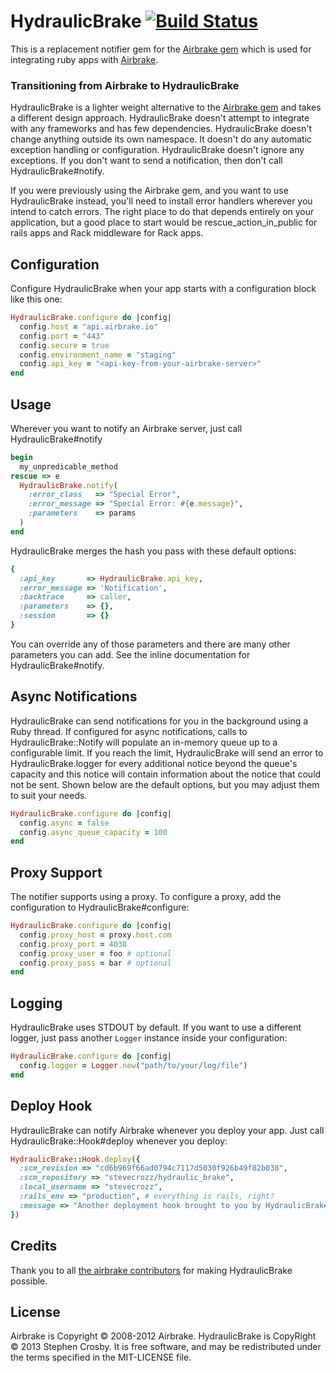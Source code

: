 # HydraulicBrake [![Build Status](https://travis-ci.org/stevecrozz/hydraulic_brake.svg?branch=master)](https://travis-ci.org/stevecrozz/hydraulic_brake)

This is a replacement notifier gem for the [Airbrake
gem](https://github.com/airbrake/airbrake) which is used
for integrating ruby apps with [Airbrake](http://airbrake.io).

### Transitioning from Airbrake to HydraulicBrake

HydraulicBrake is a lighter weight alternative to the [Airbrake
gem](https://github.com/airbrake/airbrake) and takes a different design
approach. HydraulicBrake doesn't attempt to integrate with any
frameworks and has few dependencies. HydraulicBrake doesn't change
anything outside its own namespace. It doesn't do any automatic
exception handling or configuration. HydraulicBrake doesn't ignore any
exceptions. If you don't want to send a notification, then don't call
HydraulicBrake#notify.

If you were previously using the Airbrake gem, and you want to use
HydraulicBrake instead, you'll need to install error handlers wherever
you intend to catch errors. The right place to do that depends entirely
on your application, but a good place to start would be
rescue_action_in_public for rails apps and Rack middleware for Rack
apps.

Configuration
-------------

Configure HydraulicBrake when your app starts with a configuration block
like this one:

```ruby
HydraulicBrake.configure do |config|
  config.host = "api.airbrake.io"
  config.port = "443"
  config.secure = true
  config.environment_name = "staging"
  config.api_key = "<api-key-from-your-airbrake-server>"
end
```

Usage
-----

Wherever you want to notify an Airbrake server, just call
HydraulicBrake#notify

```ruby
begin
  my_unpredicable_method
rescue => e
  HydraulicBrake.notify(
    :error_class   => "Special Error",
    :error_message => "Special Error: #{e.message}",
    :parameters    => params
  )
end
```

HydraulicBrake merges the hash you pass with these default options:

```ruby
{
  :api_key       => HydraulicBrake.api_key,
  :error_message => 'Notification',
  :backtrace     => caller,
  :parameters    => {},
  :session       => {}
}
```

You can override any of those parameters and there are many other
parameters you can add. See the inline documentation for
HydraulicBrake#notify.

Async Notifications
-------------------

HydraulicBrake can send notifications for you in the background using a Ruby
thread. If configured for async notifications, calls to HydraulicBrake::Notify
will populate an in-memory queue up to a configurable limit. If you reach the
limit, HydraulicBrake will send an error to HydraulicBrake.logger for every
additional notice beyond the queue's capacity and this notice will contain
information about the notice that could not be sent. Shown below are the
default options, but you may adjust them to suit your needs.

```ruby
HydraulicBrake.configure do |config|
  config.async = false
  config.async_queue_capacity = 100
end
```

Proxy Support
-------------

The notifier supports using a proxy. To configure a proxy, add the
configuration to HydraulicBrake#configure:

```ruby
HydraulicBrake.configure do |config|
  config.proxy_host = proxy.host.com
  config.proxy_port = 4038
  config.proxy_user = foo # optional
  config.proxy_pass = bar # optional
end
```
      
Logging
------------

HydraulicBrake uses STDOUT by default. If you want to use a different
logger, just pass another `Logger` instance inside your configuration:

```ruby
HydraulicBrake.configure do |config|
  config.logger = Logger.new("path/to/your/log/file")
end
```

Deploy Hook
-----------

HydraulicBrake can notify Airbrake whenever you deploy your app. Just
call HydraulicBrake::Hook#deploy whenever you deploy:

```ruby
HydraulicBrake::Hook.deploy({
  :scm_revision => "cd6b969f66ad0794c7117d5030f926b49f82b038",
  :scm_repository => "stevecrozz/hydraulic_brake",
  :local_username => "stevecrozz",
  :rails_env => "production", # everything is rails, right?
  :message => "Another deployment hook brought to you by HydraulicBrake"
})
```

Credits
-------

Thank you to all [the airbrake
contributors](https://github.com/airbrake/airbrake/contributors) for
making HydraulicBrake possible.

License
-------

Airbrake is Copyright © 2008-2012 Airbrake.
HydraulicBrake is CopyRight © 2013 Stephen Crosby. It is free software,
and may be redistributed under the terms specified in the MIT-LICENSE
file.
